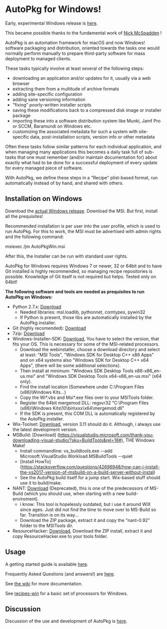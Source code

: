 AutoPkg for Windows!
====================

Early, experimental Windows release is [here](https://github.com/NickETH/autopkg/releases).

This became possible thanks to the fundamental work of [Nick McSpadden](https://github.com/nmcspadden/autopkg/tree/win) !

AutoPkg is an automation framework for macOS and now Windows! software packaging and distribution, oriented towards the tasks one would normally perform manually to prepare third-party software for mass deployment to managed clients.

These tasks typically involve at least several of the following steps:

* downloading an application and/or updates for it, usually via a web browser
* extracting them from a multitude of archive formats
* adding site-specific configuration
* adding sane versioning information
* "fixing" poorly-written installer scripts
* saving these modifications back to a compressed disk image or installer package
* importing these into a software distribution system like Munki, Jamf Pro or SCCM, Baramundi on Windows etc.
* customizing the associated metadata for such a system with site-specific data, post-installation scripts, version info or other metadata

Often these tasks follow similar patterns for each individual application, and when managing many applications this becomes a daily task full of sub-tasks that one must remember (and/or maintain documentation for) about exactly what had to be done for a successful deployment of every update for every managed piece of software.

With AutoPkg, we define these steps in a "Recipe" plist-based format, run automatically instead of by hand, and shared with others.


Installation on Windows
-----------------------

Download the [actual Windows release](https://github.com/NickETH/autopkg/releases).  Download the MSI.
But first, install all the prequisites!

Recommended installation is per user into the user profile, which is used to run AutoPkg. For this to work, the MSI must be advertised with admin rights and the following command:

msiexec /jm AutoPkgWin.msi

After this, the Installer can be run with standard user rights.

AutoPkg for Windows requires Windows 7 or newer, 32 or 64bit and to have Git installed is highly recommended, so managing recipe repositories is possible. Knowledge of Git itself is not required but helps.
Tested only on 64bit!

**The following software and tools are needed as prequisites to run AutoPkg on Windows:**

* Python 2.7.x: [Download](https://www.python.org/downloads/)
  * Needed libraries: msl.loadlib, pythonnet, comtypes, pywin32
  * If Python is present, those libs are automatically installed by the AutoPkg installer.
* Git (highly recomended): [Download](https://git-scm.com/download/win)
* 7zip: [Download](https://www.7-zip.org/)
* Windows-Installer-SDK: [Download](https://developer.microsoft.com/en-us/windows/downloads/sdk-archive), You have to select the version, that fits your OS. This is necessary for some of the MSI-related processors.
  * Download the webinstaller, choose a download directory and select at least: "MSI Tools", "Windows SDK for Desktop C++ x86 Apps" and on x64 systems also "Windows SDK for Desktop C++ x64 Apps", (there will be some additional selections).
  * Then install at minimum: "Windows SDK Desktop Tools x86-x86_en-us.msi" and "Windows SDK Desktop Tools x64-x86_en-us.msi" (x64 only).
  * Find the install location (Somewhere under C:\Program Files (x86)\Windows Kits\...)
  * Copy the Wi*.vbs and Msi*.exe files over to your MSITools folder.
  * Register the 64bit mergemod DLL: regsvr32 "C:\Program Files (x86)\Windows Kits\10\bin\xxx\x64\mergemod.dll"
  * If the SDK is present, this COM DLL is automatically registered by the AutoPkg installer.
* Wix-Toolset: [Download](https://wixtoolset.org/releases/), version 3.11 should do it. Although, i always use the latest development version.
* MSBuild: [Download] (https://visualstudio.microsoft.com/thank-you-downloading-visual-studio/?sku=BuildTools&rel=16#), THE Windows Make!
  * Install commandline: vs_buildtools.exe --add Microsoft.VisualStudio.Workload.MSBuildTools --quiet
  * [Install HowTo] (https://stackoverflow.com/questions/42696948/how-can-i-install-the-vs2017-version-of-msbuild-on-a-build-server-without-instal)
  * See the AutoPkg build itself for a jump start. Wix-based stuff should use it to build/make.
* NANT: [Download](http://nant.sourceforge.net/) (Deprecated), this is one of the predecessors of MS-Build (which you should use, when starting with a new build-enviroment).
  * i know: This tool is hopelessly outdated, but i use it around WIX since ages. Just did not find the time to move over to MS-Build so far. Transition is on its way...
  * Download the ZIP package, extract it and copy the "nant-0.92" folder to the MSITools dir.
* ResourceHacker: [Download](http://www.angusj.com/resourcehacker/#download), Download the ZIP install, extract it and copy ResourceHacker.exe to your tools folder.


Usage
-----

A getting started guide is available [here](https://github.com/autopkg/autopkg/wiki/Getting-Started).

Frequently Asked Questions (and answers!) are [here](https://github.com/autopkg/autopkg/wiki/FAQ).

See [the wiki](https://github.com/autopkg/autopkg/wiki) for more documentation.

See [recipes-win](https://github.com/NickETH/recipes-win/tree/master/SharedProcessors) for a basic set of processors for Windows.

Discussion
----------

Discussion of the use and development of AutoPkg is [here](http://groups.google.com/group/autopkg-discuss).
